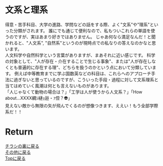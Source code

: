 # 文系と理系

得意・苦手科目、大学の進路、学問などの話をする際、よく"文系"や"理系"といった分類がされます。
誰にでも通じて便利なので、私もついこれらの単語を使うのですが、実はあまり好きではありません。
じゃあ何なら満足なんだ！と聞かれると、"人文系", "自然系"というのが現時点での私なりの答えなのかなと思います。<br>
人文科学や自然科学という言葉がありますが、まあそれに近い感じです。
科学の対象として、"人が存在・介在することで生じる事象"、または"人が存在しなくとも普遍的に存在する理"、どちらを扱うのかという点において分類しています。
例えば中等教育までに学ぶ国数英などの科目は、これらへのアプローチ手法に過ぎないと思っているのですが、こういった手段・過程に対して文系理系と当てはめていく風潮は何とも言えないものがあります。<br>
「人じゃなくて動物の場合は？」「工学は人が使うから人文系？」「How about...XXXX繝ｼ縺ｮ逧・ｧ倥？:alien:」<br>
見えない敵から無限の矢が飛んでくるのが想像つきます、ええい！もう全部学際系だ！！




# Return
[チラシの裏に戻る](./zakki.md)<br>
[その他に戻る](../others.md)<br>
[Topに戻る](https://motoyashinozaki.github.io/minidora/)